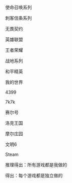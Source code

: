 使命召唤系列

刺客信条系列

无畏契约

英雄联盟

王者荣耀

战地系列

和平精英

我的世界

4399

7k7k

赛尔号

洛克王国

摩尔庄园

文明6

Steam

推理得出：所有游戏都是我做的

得出：每个游戏都是独立做的